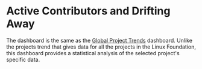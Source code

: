 # Active Contributors and Drifting Away

The dashboard is the same as the [Global Project Trends](../../../project-trends/active-contributors-and-drifting-away.md) dashboard. Unlike the projects trend that gives data for all the projects in the Linux Foundation, this dashboard provides a statistical analysis of the selected project's specific data.
